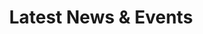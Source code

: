 ---
title: Latest News & Events

# Listing view
view: compact

# Optional header image (relative to `assets/media/` folder).
banner:
  caption: ''
  image: ''
---